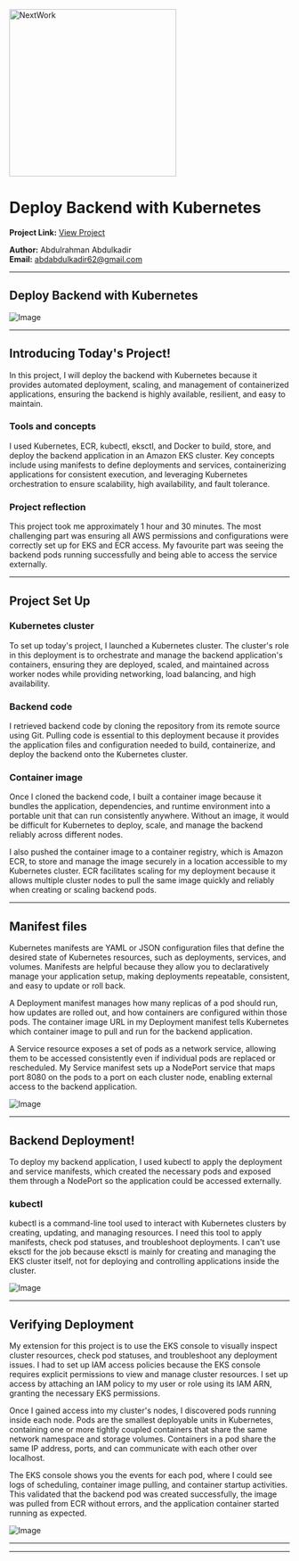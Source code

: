 <img src="https://cdn.prod.website-files.com/677c400686e724409a5a7409/6790ad949cf622dc8dcd9fe4_nextwork-logo-leather.svg" alt="NextWork" width="300" />

# Deploy Backend with Kubernetes

**Project Link:** [View Project](http://learn.nextwork.org/projects/aws-compute-eks4)

**Author:** Abdulrahman Abdulkadir  
**Email:** abdabdulkadir62@gmail.com

---

## Deploy Backend with Kubernetes

![Image](http://learn.nextwork.org/confident_turquoise_quiet_hyena/uploads/aws-compute-eks4_6cfb382f2)

---

## Introducing Today's Project!

In this project, I will deploy the backend with Kubernetes because it provides automated deployment, scaling, and management of containerized applications, ensuring the backend is highly available, resilient, and easy to maintain.


### Tools and concepts

I used Kubernetes, ECR, kubectl, eksctl, and Docker to build, store, and deploy the backend application in an Amazon EKS cluster. Key concepts include using manifests to define deployments and services, containerizing applications for consistent execution, and leveraging Kubernetes orchestration to ensure scalability, high availability, and fault tolerance.


### Project reflection

This project took me approximately 1 hour and 30 minutes. The most challenging part was ensuring all AWS permissions and configurations were correctly set up for EKS and ECR access. My favourite part was seeing the backend pods running successfully and being able to access the service externally.


---

## Project Set Up

### Kubernetes cluster

To set up today's project, I launched a Kubernetes cluster. The cluster's role in this deployment is to orchestrate and manage the backend application's containers, ensuring they are deployed, scaled, and maintained across worker nodes while providing networking, load balancing, and high availability.


### Backend code

I retrieved backend code by cloning the repository from its remote source using Git. Pulling code is essential to this deployment because it provides the application files and configuration needed to build, containerize, and deploy the backend onto the Kubernetes cluster.


### Container image

Once I cloned the backend code, I built a container image because it bundles the application, dependencies, and runtime environment into a portable unit that can run consistently anywhere. Without an image, it would be difficult for Kubernetes to deploy, scale, and manage the backend reliably across different nodes.


I also pushed the container image to a container registry, which is Amazon ECR, to store and manage the image securely in a location accessible to my Kubernetes cluster. ECR facilitates scaling for my deployment because it allows multiple cluster nodes to pull the same image quickly and reliably when creating or scaling backend pods.


---

## Manifest files

Kubernetes manifests are YAML or JSON configuration files that define the desired state of Kubernetes resources, such as deployments, services, and volumes. Manifests are helpful because they allow you to declaratively manage your application setup, making deployments repeatable, consistent, and easy to update or roll back.


A Deployment manifest manages how many replicas of a pod should run, how updates are rolled out, and how containers are configured within those pods. The container image URL in my Deployment manifest tells Kubernetes which container image to pull and run for the backend application.


A Service resource exposes a set of pods as a network service, allowing them to be accessed consistently even if individual pods are replaced or rescheduled. My Service manifest sets up a NodePort service that maps port 8080 on the pods to a port on each cluster node, enabling external access to the backend application.


![Image](http://learn.nextwork.org/confident_turquoise_quiet_hyena/uploads/aws-compute-eks4_b01876554)

---

## Backend Deployment!

To deploy my backend application, I used kubectl to apply the deployment and service manifests, which created the necessary pods and exposed them through a NodePort so the application could be accessed externally.


### kubectl

kubectl is a command-line tool used to interact with Kubernetes clusters by creating, updating, and managing resources. I need this tool to apply manifests, check pod statuses, and troubleshoot deployments. I can't use eksctl for the job because eksctl is mainly for creating and managing the EKS cluster itself, not for deploying and controlling applications inside the cluster.


![Image](http://learn.nextwork.org/confident_turquoise_quiet_hyena/uploads/aws-compute-eks4_6cfb382f2)

---

## Verifying Deployment

My extension for this project is to use the EKS console to visually inspect cluster resources, check pod statuses, and troubleshoot any deployment issues. I had to set up IAM access policies because the EKS console requires explicit permissions to view and manage cluster resources. I set up access by attaching an IAM policy to my user or role using its IAM ARN, granting the necessary EKS permissions.


Once I gained access into my cluster's nodes, I discovered pods running inside each node. Pods are the smallest deployable units in Kubernetes, containing one or more tightly coupled containers that share the same network namespace and storage volumes. Containers in a pod share the same IP address, ports, and can communicate with each other over localhost.


The EKS console shows you the events for each pod, where I could see logs of scheduling, container image pulling, and container startup activities. This validated that the backend pod was created successfully, the image was pulled from ECR without errors, and the application container started running as expected.


![Image](http://learn.nextwork.org/confident_turquoise_quiet_hyena/uploads/aws-compute-eks4_3b391f873)

---

---
